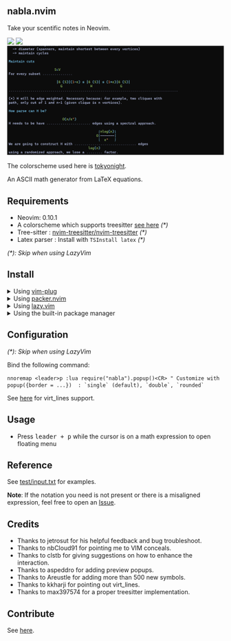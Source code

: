 nabla.nvim
-----------

Take your scentific notes in Neovim.

<img src="https://i.postimg.cc/CL9MPM7g/Capture.png" width="400">
<img src="https://user-images.githubusercontent.com/16160544/138817005-d326f3ef-d0b0-4372-9cf3-560fd2ec5dd3.png" width="400">
<img src="https://raw.githubusercontent.com/jbyuki/gifs/main/nabla.png" width="600">

The colorscheme used here is [tokyonight](https://github.com/folke/tokyonight.nvim).

An ASCII math generator from LaTeX equations.

Requirements
------------

* Neovim: 0.10.1
* A colorscheme which supports treesitter [see here](https://github.com/rockerBOO/awesome-neovim#tree-sitter-supported-colorscheme) _(*)_
* Tree-sitter : [nvim-treesitter/nvim-treesitter](https://github.com/nvim-treesitter/nvim-treesitter) _(*)_
* Latex parser : Install with `TSInstall latex` _(*)_

_(*): Skip when using LazyVim_

Install
-------

<details>
  <summary>Using <a href="https://github.com/junegunn/vim-plug">vim-plug</a></summary>

  ```vim
  Plug 'jbyuki/nabla.nvim'
  ```
</details>

<details>
  <summary>Using <a href="https://github.com/wbthomason/packer.nvim">packer.nvim</a></summary>

  ```vim
  use 'jbyuki/nabla.nvim'
  ```
</details>

<details>
  <summary>Using <a href="https://github.com/LazyVim/LazyVim">lazy.vim</a></summary>

  ```lua
    {
        "williamboman/mason.nvim",
        opts = { ensure_installed = { "tree-sitter-cli" } },
    },

    {
        "jbyuki/nabla.nvim",
        dependencies = {
            "nvim-neo-tree/neo-tree.nvim",
            "williamboman/mason.nvim",
        },
        lazy = true,

        config = function()
            require("nvim-treesitter.configs").setup({
                ensure_installed = { "latex" },
                auto_install = true,
                sync_install = false,
            })
        end,

        keys = function()
            return {
                {
                    "<leader>p",
                    ':lua require("nabla").popup()<cr>',
                    desc = "NablaPopUp",
                },
            }
        end,
    },

  ```
</details>

<details>
  <summary>Using the built-in package manager</summary>

  * Create a folder `pack/<a folder name of your choosing>/start`
  * Inside the `start` folder `git clone` nabla.nvim
    * `git clone https://github.com/jbyuki/nabla.nvim`
  * In your init.lua, add the pack folder to packpath (see `:help packpath`)
    ```lua
    vim.o.packpath = vim.o.packpath .. ",<path to where pack/ is located>"
    ```

  * `git pull` in the plugin folder to update it. You want something more viable
  though, that's why package managers are useful.
</details>

Configuration
-------------

_(*): Skip when using LazyVim_

Bind the following command:

```vim
nnoremap <leader>p :lua require("nabla").popup()<CR> " Customize with popup({border = ...})  : `single` (default), `double`, `rounded`
```

See [here](https://github.com/jbyuki/nabla.nvim/issues/35) for virt_lines support.

Usage
-----

* Press <kbd>leader + p</kbd> while the cursor is on a math expression to open floating menu

Reference
---------

See [test/input.txt](https://github.com/jbyuki/nabla.nvim/blob/master/test/input.txt) for examples.

**Note**: If the notation you need is not present or there is a misaligned expression, feel free to open an [Issue](https://github.com/jbyuki/nabla.nvim/issues).

Credits
-------

* Thanks to jetrosut for his helpful feedback and bug troubleshoot.
* Thanks to nbCloud91 for pointing me to VIM conceals.
* Thanks to clstb for giving suggestions on how to enhance the interaction.
* Thanks to aspeddro for adding preview popups.
* Thanks to Areustle for adding more than 500 new symbols.
* Thanks to kkharji for pointing out virt_lines.
* Thanks to max397574 for a proper treesitter implementation.

Contribute
----------

See [here](https://github.com/jbyuki/ntangle.nvim/wiki/How-to-use-ntangle.nvim).
